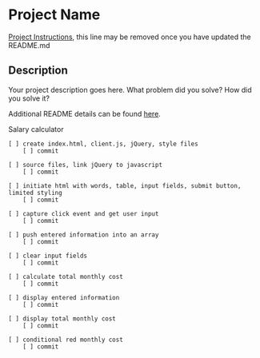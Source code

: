 # Project Name

[Project Instructions](./INSTRUCTIONS.md), this line may be removed once you have updated the README.md

## Description

Your project description goes here. What problem did you solve? How did you solve it?

Additional README details can be found [here](https://github.com/PrimeAcademy/readme-template/blob/master/README.md).


Salary calculator

    [ ] create index.html, client.js, jQuery, style files
        [ ] commit

    [ ] source files, link jQuery to javascript
        [ ] commit

    [ ] initiate html with words, table, input fields, submit button, limited styling
        [ ] commit

    [ ] capture click event and get user input
        [ ] commit

    [ ] push entered information into an array
        [ ] commit

    [ ] clear input fields
        [ ] commit

    [ ] calculate total monthly cost
        [ ] commit

    [ ] display entered information
        [ ] commit

    [ ] display total monthly cost
        [ ] commit

    [ ] conditional red monthly cost
        [ ] commit